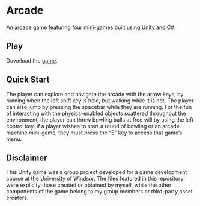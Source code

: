 # Arcade
An arcade game featuring four mini-games built using Unity and C#.

## Play
Download the [game](https://github.com/BryceStPierre/Arcade/releases/latest).

## Quick Start
The player can explore and navigate the arcade with the arrow keys, by running when the left shift key is held, but walking while it is not. The player can also jump by pressing the spacebar while they are running. For the fun of interacting with the physics-enabled objects scattered throughout the environment, the player can throw bowling balls at free will by using the left control key. If a player wishes to start a round of bowling or an arcade machine mini-game, they must press the “E” key to access that game’s menu.

## Disclaimer
This Unity game was a group project developed for a game development course at the University of Windsor. The files featured in this repository were explicity those created or obtained by myself, while the other components of the game belong to my group members or third-party asset creators.
